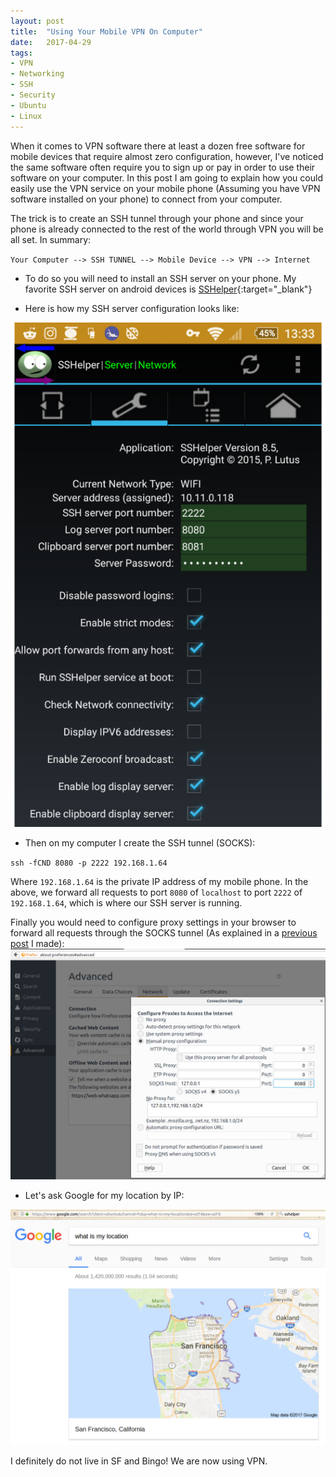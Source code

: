 ```yaml
---
layout: post
title:  "Using Your Mobile VPN On Computer"
date:   2017-04-29
tags:
- VPN
- Networking
- SSH
- Security
- Ubuntu
- Linux
---
```


When it comes to VPN software there at least a dozen free software for mobile devices that require almost zero configuration, however, I've noticed the same software often require you to sign up or pay in order to use their software on your computer. In this post I am going to explain how you could easily use the VPN service on your mobile phone (Assuming you have VPN software installed on your phone) to connect from your computer.

The trick is to create an SSH tunnel through your phone and since your phone is already connected to the rest of the world through VPN you will be all set. In summary:

`Your Computer --> SSH TUNNEL --> Mobile Device --> VPN --> Internet`


- To do so you will need to install an SSH server on your phone. My favorite SSH server on android devices is [SSHelper](https://play.google.com/store/apps/details?id=com.arachnoid.sshelper&hl=en){:target="_blank"}


- Here is how my SSH server configuration looks like:

![SSHelper Configuration Screenshot](/images/sshelper.png)


- Then on my computer I create the SSH tunnel (SOCKS):

`ssh -fCND 8080 -p 2222 192.168.1.64`

Where `192.168.1.64` is the private IP address of my mobile phone. In the above, we forward all requests to port `8080` of `localhost` to port `2222` of `192.168.1.64`, which is where our SSH server is running.

Finally you would need to configure proxy settings in your browser to forward all requests through the SOCKS tunnel (As explained in a [previous post](/2017/03/09/Using-a-SOCK-Proxy-for-Security-and-Privacy/) I made):
![Firefox Proxy Settings](/images/proxy_settings.png)

- Let's ask Google for my location by IP:

![My Location According to Google](/images/my_location.png)


I definitely do not live in SF and Bingo! We are now using VPN.
